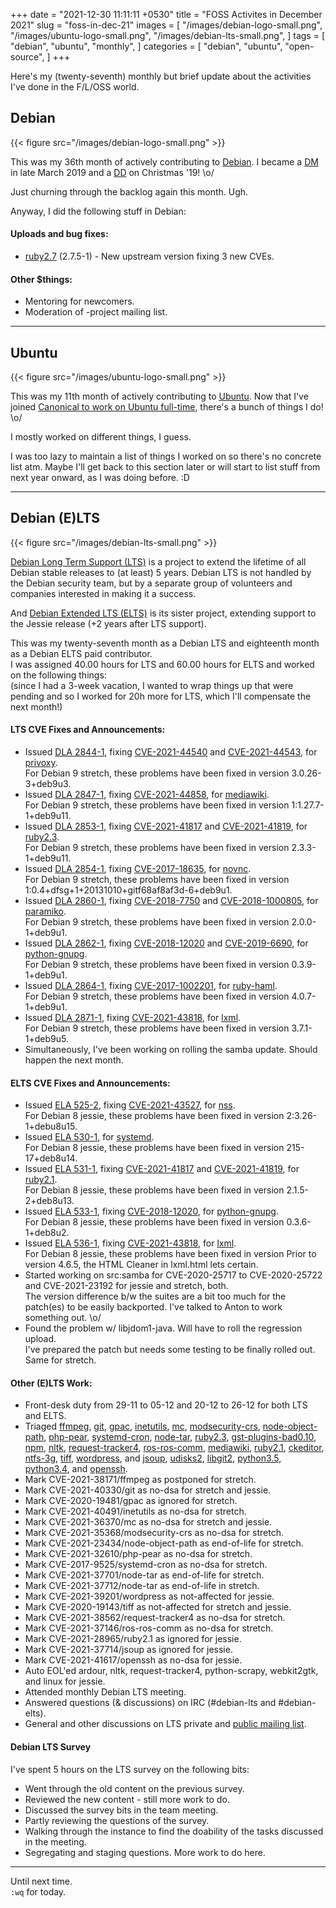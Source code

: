 +++
date = "2021-12-30 11:11:11 +0530"
title = "FOSS Activites in December 2021"
slug = "foss-in-dec-21"
images = [
    "/images/debian-logo-small.png",
    "/images/ubuntu-logo-small.png",
    "/images/debian-lts-small.png",
]
tags = [
    "debian",
    "ubuntu",
    "monthly",
]
categories = [
    "debian",
    "ubuntu",
    "open-source",
]
+++

Here's my (twenty-seventh) monthly but brief update about the activities I've done in the F/L/OSS world.

## Debian
{{< figure src="/images/debian-logo-small.png" >}}

This was my 36th month of actively contributing to [Debian](https://www.debian.org/).
I became a [DM](https://wiki.debian.org/DebianMaintainer) in late March 2019 and a [DD](https://wiki.debian.org/DebianDeveloper) on Christmas '19! \o/

Just churning through the backlog again this month. Ugh.

Anyway, I did the following stuff in Debian:

#### Uploads and bug fixes:

- [ruby2.7](https://tracker.debian.org/pkg/ruby2.7) (2.7.5-1) - New upstream version fixing 3 new CVEs.

#### Other $things:

- Mentoring for newcomers.
- Moderation of -project mailing list.

---

## Ubuntu
{{< figure src="/images/ubuntu-logo-small.png" >}}

This was my 11th month of actively contributing to [Ubuntu](https://ubuntu.com/about).
Now that I've joined [Canonical to work on Ubuntu full-time](https://utkarsh2102.com/posts/hello-canonical/), there's a bunch of things I do! \o/

I mostly worked on different things, I guess.

I was too lazy to maintain a list of things I worked on so there's
no concrete list atm. Maybe I'll get back to this section later or
will start to list stuff from next year onward, as I was doing before. :D

---

## Debian (E)LTS
{{< figure src="/images/debian-lts-small.png" >}}

[Debian Long Term Support (LTS)](https://www.freexian.com/en/services/debian-lts.html) is a project to extend the lifetime of all Debian stable releases to (at least) 5 years. Debian LTS is not handled by the Debian security team, but by a separate group of volunteers and companies interested in making it a success.  

And [Debian Extended LTS (ELTS)](https://deb.freexian.com/extended-lts) is its sister project, extending support to the Jessie release (+2 years after LTS support).

This was my twenty-seventh month as a Debian LTS and eighteenth month as a Debian ELTS paid contributor.  
I was assigned 40.00 hours for LTS and 60.00 hours for ELTS and worked on the following things:  
(since I had a 3-week vacation, I wanted to wrap things up that were pending and so I worked for 20h more for LTS, which I'll compensate the next month!)


#### LTS CVE Fixes and Announcements:

- Issued [DLA 2844-1](), fixing [CVE-2021-44540](https://security-tracker.debian.org/tracker/CVE-2021-44540) and [CVE-2021-44543](https://security-tracker.debian.org/tracker/CVE-2021-44543), for [privoxy](https://tracker.debian.org/pkg/privoxy).  
  For Debian 9 stretch, these problems have been fixed in version 3.0.26-3+deb9u3.
- Issued [DLA 2847-1](), fixing [CVE-2021-44858](https://security-tracker.debian.org/tracker/CVE-2021-44858), for [mediawiki](https://tracker.debian.org/pkg/mediawiki).  
  For Debian 9 stretch, these problems have been fixed in version 1:1.27.7-1+deb9u11.
- Issued [DLA 2853-1](), fixing [CVE-2021-41817](https://security-tracker.debian.org/tracker/CVE-2021-41817) and [CVE-2021-41819](https://security-tracker.debian.org/tracker/CVE-2021-41819), for [ruby2.3](https://tracker.debian.org/pkg/ruby2.3).  
  For Debian 9 stretch, these problems have been fixed in version 2.3.3-1+deb9u11.
- Issued [DLA 2854-1](), fixing [CVE-2017-18635](https://security-tracker.debian.org/tracker/CVE-2017-18635), for [novnc](https://tracker.debian.org/pkg/novnc).  
  For Debian 9 stretch, these problems have been fixed in version 1:0.4+dfsg+1+20131010+gitf68af8af3d-6+deb9u1.
- Issued [DLA 2860-1](), fixing [CVE-2018-7750](https://security-tracker.debian.org/tracker/CVE-2018-7750) and [CVE-2018-1000805](https://security-tracker.debian.org/tracker/CVE-2018-1000805), for [paramiko](https://tracker.debian.org/pkg/paramiko).  
  For Debian 9 stretch, these problems have been fixed in version 2.0.0-1+deb9u1.
- Issued [DLA 2862-1](), fixing [CVE-2018-12020](https://security-tracker.debian.org/tracker/CVE-2018-12020) and [CVE-2019-6690](https://security-tracker.debian.org/tracker/CVE-2019-6690), for [python-gnupg](https://tracker.debian.org/pkg/python-gnupg).  
  For Debian 9 stretch, these problems have been fixed in version 0.3.9-1+deb9u1.
- Issued [DLA 2864-1](), fixing [CVE-2017-1002201](https://security-tracker.debian.org/tracker/CVE-2017-1002201), for [ruby-haml](https://tracker.debian.org/pkg/ruby-haml).  
  For Debian 9 stretch, these problems have been fixed in version 4.0.7-1+deb9u1.
- Issued [DLA 2871-1](), fixing [CVE-2021-43818](https://security-tracker.debian.org/tracker/CVE-2021-43818), for [lxml](https://tracker.debian.org/pkg/lxml).  
  For Debian 9 stretch, these problems have been fixed in version 3.7.1-1+deb9u5.
- Simultaneously, I've been working on rolling the samba update. Should happen the next month.

#### ELTS CVE Fixes and Announcements:

- Issued [ELA 525-2](), fixing [CVE-2021-43527](https://security-tracker.debian.org/tracker/CVE-2021-43527), for [nss](https://tracker.debian.org/pkg/nss).  
  For Debian 8 jessie, these problems have been fixed in version 2:3.26-1+debu8u15.
- Issued [ELA 530-1](), for [systemd](https://tracker.debian.org/pkg/systemd).  
  For Debian 8 jessie, these problems have been fixed in version 215-17+deb8u14.
- Issued [ELA 531-1](), fixing [CVE-2021-41817](https://security-tracker.debian.org/tracker/CVE-2021-41817) and [CVE-2021-41819](https://security-tracker.debian.org/tracker/CVE-2021-41819), for [ruby2.1](https://tracker.debian.org/pkg/ruby2.1).  
  For Debian 8 jessie, these problems have been fixed in version 2.1.5-2+deb8u13.
- Issued [ELA 533-1](), fixing [CVE-2018-12020](https://security-tracker.debian.org/tracker/CVE-2018-12020), for [python-gnupg](https://tracker.debian.org/pkg/python-gnupg).  
  For Debian 8 jessie, these problems have been fixed in version 0.3.6-1+deb8u2.
- Issued [ELA 536-1](), fixing [CVE-2021-43818](https://security-tracker.debian.org/tracker/CVE-2021-43818), for [lxml](https://tracker.debian.org/pkg/lxml).  
  For Debian 8 jessie, these problems have been fixed in version Prior to version 4.6.5, the HTML Cleaner in lxml.html lets certain.
- Started working on src:samba for CVE-2020-25717 to CVE-2020-25722 and CVE-2021-23192 for jessie and stretch, both.  
  The version difference b/w the suites are a bit too much for the patch(es) to be easily backported. I've talked to Anton to work something out. \o/
- Found the problem w/ libjdom1-java. Will have to roll the regression upload.  
  I've prepared the patch but needs some testing to be finally rolled out. Same for stretch.

#### Other (E)LTS Work:

- Front-desk duty from 29-11 to 05-12 and 20-12 to 26-12 for both LTS and ELTS.
- Triaged [ffmpeg](https://tracker.debian.org/pkg/ffmpeg),
[git](https://tracker.debian.org/pkg/git),
[gpac](https://tracker.debian.org/pkg/gpac),
[inetutils](https://tracker.debian.org/pkg/inetutils),
[mc](https://tracker.debian.org/pkg/mc),
[modsecurity-crs](https://tracker.debian.org/pkg/modsecurity-crs),
[node-object-path](https://tracker.debian.org/pkg/node-object-path),
[php-pear](https://tracker.debian.org/pkg/php-pear),
[systemd-cron](https://tracker.debian.org/pkg/systemd-cron),
[node-tar](https://tracker.debian.org/pkg/node-tar),
[ruby2.3](https://tracker.debian.org/pkg/ruby2.3),
[gst-plugins-bad0.10](https://tracker.debian.org/pkg/gst-plugins-bad0.10),
[npm](https://tracker.debian.org/pkg/npm),
[nltk](https://tracker.debian.org/pkg/nltk),
[request-tracker4](https://tracker.debian.org/pkg/request-tracker4),
[ros-ros-comm](https://tracker.debian.org/pkg/ros-ros-comm),
[mediawiki](https://tracker.debian.org/pkg/mediawiki),
[ruby2.1](https://tracker.debian.org/pkg/ruby2.1),
[ckeditor](https://tracker.debian.org/pkg/ckeditor),
[ntfs-3g](https://tracker.debian.org/pkg/ntfs-3g),
[tiff](https://tracker.debian.org/pkg/tiff),
[wordpress](https://tracker.debian.org/pkg/wordpress), and
[jsoup](https://tracker.debian.org/pkg/jsoup),
[udisks2](https://tracker.debian.org/pkg/udisks2),
[libgit2](https://tracker.debian.org/pkg/libgit2),
[python3.5](https://tracker.debian.org/pkg/python3.5),
[python3.4](https://tracker.debian.org/pkg/python3.4), and
[openssh](https://tracker.debian.org/pkg/openssh).
- Mark CVE-2021-38171/ffmpeg as postponed for stretch.
- Mark CVE-2021-40330/git as no-dsa for stretch and jessie.
- Mark CVE-2020-19481/gpac as ignored for stretch.
- Mark CVE-2021-40491/inetutils as no-dsa for stretch.
- Mark CVE-2021-36370/mc as no-dsa for stretch and jessie.
- Mark CVE-2021-35368/modsecurity-crs as no-dsa for stretch.
- Mark CVE-2021-23434/node-object-path as end-of-life for stretch.
- Mark CVE-2021-32610/php-pear as no-dsa for stretch.
- Mark CVE-2017-9525/systemd-cron as no-dsa for stretch.
- Mark CVE-2021-37701/node-tar as end-of-life for stretch.
- Mark CVE-2021-37712/node-tar as end-of-life in stretch.
- Mark CVE-2021-39201/wordpress as not-affected for jessie.
- Mark CVE-2020-19143/tiff as not-affected for stretch and jessie.
- Mark CVE-2021-38562/request-tracker4 as no-dsa for stretch.
- Mark CVE-2021-37146/ros-ros-comm as no-dsa for stretch.
- Mark CVE-2021-28965/ruby2.1 as ignored for jessie.
- Mark CVE-2021-37714/jsoup as ignored for jessie.
- Mark CVE-2021-41617/openssh as no-dsa for jessie.
- Auto EOL'ed ardour, nltk, request-tracker4, python-scrapy, webkit2gtk, and linux for jessie.
- Attended monthly Debian LTS meeting.
- Answered questions (& discussions) on IRC (#debian-lts and #debian-elts).
- General and other discussions on LTS private and [public mailing list](https://lists.debian.org/debian-lts/2021/12/threads.html).

#### Debian LTS Survey

I've spent 5 hours on the LTS survey on the following bits:
- Went through the old content on the previous survey.
- Reviewed the new content - still more work to do.
- Discussed the survey bits in the team meeting.
- Partly reviewing the questions of the survey.
- Walking through the instance to find the doability of the tasks discussed in the meeting.
- Segregating and staging questions. More work to do here.

---

Until next time.  
`:wq` for today.
